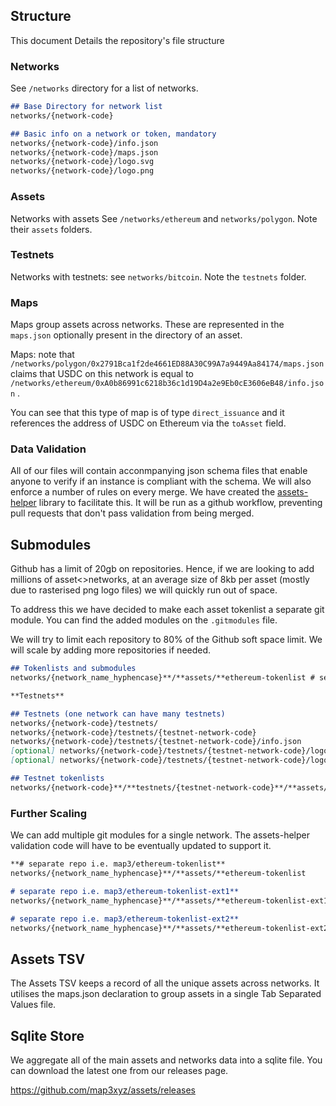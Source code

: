 ## Structure
This document Details the repository's file structure

### Networks
See `/networks` directory for a list of networks. 

```markdown
## Base Directory for network list
networks/{network-code}

## Basic info on a network or token, mandatory
networks/{network-code}/info.json
networks/{network-code}/maps.json
networks/{network-code}/logo.svg
networks/{network-code}/logo.png
```

### Assets
Networks with assets See `/networks/ethereum` and `networks/polygon`. Note their `assets` folders.

### Testnets
Networks with testnets: see `networks/bitcoin`. Note the `testnets` folder. 

### Maps
Maps group assets across networks. These are represented in the `maps.json` optionally present in the directory of an asset. 

Maps: note that `/networks/polygon/0x2791Bca1f2de4661ED88A30C99A7a9449Aa84174/maps.json` claims that USDC on this network is equal to `/networks/ethereum/0xA0b86991c6218b36c1d19D4a2e9Eb0cE3606eB48/info.json` . 

You can see that this type of map is of type `direct_issuance` and it references the address of USDC on Ethereum via the `toAsset` field.

### Data Validation
All of our files will contain acconmpanying json schema files that enable anyone to verify if an instance is compliant with the schema. We will also enforce a number of rules on every merge. We have created the [assets-helper](https://github.com/map3xyz/assets-helper) library to facilitate this. It will be run as a github workflow, preventing pull requests that don't pass validation from being merged. 

## Submodules 

Github has a limit of 20gb on repositories. Hence, if we are looking to add millions of asset<>networks, at an average size of 8kb per asset (mostly due to rasterised png logo files) we will quickly run out of space. 

To address this we have decided to make each asset tokenlist a separate git module. You can find the added modules on the `.gitmodules` file. 

We will try to limit each repository to 80% of the Github soft space limit. We will scale by adding more repositories if needed. 

```markdown
## Tokenlists and submodules 
networks/{network_name_hyphencase}**/**assets/**ethereum-tokenlist # separate repo i.e. map3/ethereum-tokenlist**

**Testnets**

## Testnets (one network can have many testnets)
networks/{network-code}/testnets/
networks/{network-code}/testnets/{testnet-network-code}
networks/{network-code}/testnets/{testnet-network-code}/info.json
[optional] networks/{network-code}/testnets/{testnet-network-code}/logo.svg
[optional] networks/{network-code}/testnets/{testnet-network-code}/logo.png

## Testnet tokenlists
networks/{network-code}**/**testnets/{testnet-network-code}**/**assets/**polygon-mumbai-tokenlist # separate repo i.e. map3/polygon-mumbai-tokenlist**
```

### Further Scaling
We can add multiple git modules for a single network. The assets-helper validation code will have to be eventually updated to support it. 

```markdown
**# separate repo i.e. map3/ethereum-tokenlist**
networks/{network_name_hyphencase}**/**assets/**ethereum-tokenlist 

# separate repo i.e. map3/ethereum-tokenlist-ext1**
networks/{network_name_hyphencase}**/**assets/**ethereum-tokenlist-ext1 

# separate repo i.e. map3/ethereum-tokenlist-ext2**
networks/{network_name_hyphencase}**/**assets/**ethereum-tokenlist-ext2**
```

## Assets TSV
The Assets TSV keeps a record of all the unique assets across networks. It utilises the maps.json declaration to group assets in a single Tab Separated Values file.

## Sqlite Store

We aggregate all of the main assets and networks data into a sqlite file. You can download the latest one from our releases page. 

https://github.com/map3xyz/assets/releases